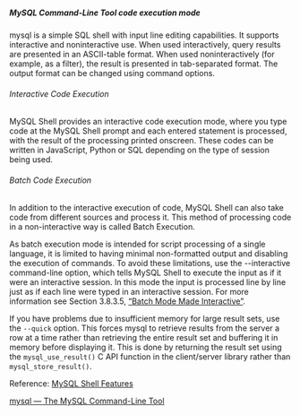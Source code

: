 ##### MySQL Command-Line Tool code execution mode

mysql is a simple SQL shell with input line editing capabilities. It supports interactive and noninteractive use. When used interactively, query results are presented in an ASCII-table format. When used noninteractively (for example, as a filter), the result is presented in tab-separated format. The output format can be changed using command options.

###### Interactive Code Execution

MySQL Shell provides an interactive code execution mode, where you type code at the MySQL Shell prompt and each entered statement is processed, with the result of the processing printed onscreen. These codes can be written in JavaScript, Python or SQL depending on the type of session being used.

###### Batch Code Execution

In addition to the interactive execution of code, MySQL Shell can also take code from different sources and process it. This method of processing code in a non-interactive way is called Batch Execution.

As batch execution mode is intended for script processing of a single language, it is limited to having minimal non-formatted output and disabling the execution of commands. To avoid these limitations, use the --interactive command-line option, which tells MySQL Shell to execute the input as if it were an interactive session. In this mode the input is processed line by line just as if each line were typed in an interactive session. For more information see Section 3.8.3.5, [“Batch Mode Made Interactive”](https://dev.mysql.com/doc/refman/8.0/en/mysql-shell-batch-mode-interactive.html).

If you have problems due to insufficient memory for large result sets, use the `--quick` option. This forces mysql to retrieve results from the server a row at a time rather than retrieving the entire result set and buffering it in memory before displaying it. This is done by returning the result set using the `mysql_use_result()` C API function in the client/server library rather than `mysql_store_result()`.

Reference: 
[MySQL Shell Features](https://dev.mysql.com/doc/refman/8.0/en/mysql-shell-features.html)

[mysql — The MySQL Command-Line Tool](https://dev.mysql.com/doc/refman/8.0/en/mysql.html)
